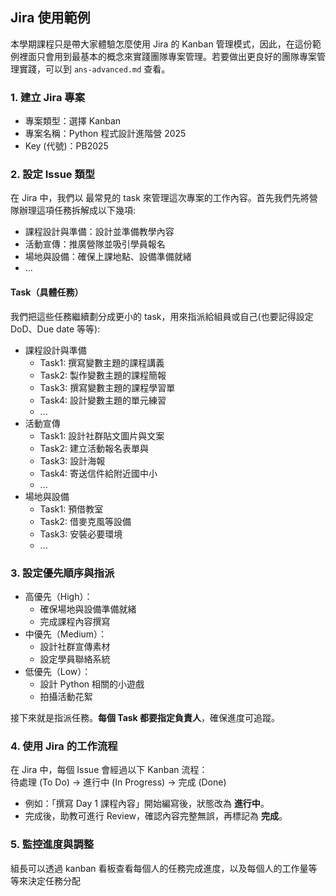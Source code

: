## Jira 使用範例
本學期課程只是帶大家體驗怎麼使用 Jira 的 Kanban 管理模式，因此，在這份範例裡面只會用到最基本的概念來實踐團隊專案管理。若要做出更良好的團隊專案管理實踐，可以到 `ans-advanced.md` 查看。

### 1. 建立 Jira 專案
- 專案類型：選擇 Kanban  
- 專案名稱：Python 程式設計進階營 2025  
- Key (代號)：PB2025  


### 2. 設定 Issue 類型  
在 Jira 中，我們以 最常見的 task 來管理這次專案的工作內容。首先我們先將營隊辦理這項任務拆解成以下幾項:

- 課程設計與準備：設計並準備教學內容  
- 活動宣傳：推廣營隊並吸引學員報名  
- 場地與設備：確保上課地點、設備準備就緒  
- ...


#### Task（具體任務）
我們把這些任務繼續劃分成更小的 task，用來指派給組員或自己(也要記得設定 DoD、Due date 等等):

- 課程設計與準備
  - Task1: 撰寫變數主題的課程講義
  - Task2: 製作變數主題的課程簡報
  - Task3: 撰寫變數主題的課程學習單
  - Task4: 設計變數主題的單元練習
  - ...
- 活動宣傳
  - Task1: 設計社群貼文圖片與文案  
  - Task2: 建立活動報名表單與
  - Task3: 設計海報
  - Task4: 寄送信件給附近國中小
  - ...
- 場地與設備
  - Task1: 預借教室
  - Task2: 借麥克風等設備 
  - Task3: 安裝必要環境  
  - ...


### 3. 設定優先順序與指派
- 高優先（High）：
  - 確保場地與設備準備就緒  
  - 完成課程內容撰寫  
- 中優先（Medium）：
  - 設計社群宣傳素材  
  - 設定學員聯絡系統  
- 低優先（Low）：
  - 設計 Python 相關的小遊戲  
  - 拍攝活動花絮  

接下來就是指派任務。**每個 Task 都要指定負責人**，確保進度可追蹤。



### 4. 使用 Jira 的工作流程
在 Jira 中，每個 Issue 會經過以下 Kanban 流程：  
待處理 (To Do) → 進行中 (In Progress) → 完成 (Done)  
- 例如：「撰寫 Day 1 課程內容」開始編寫後，狀態改為 **進行中**。  
- 完成後，助教可進行 Review，確認內容完整無誤，再標記為 **完成**。  


### 5. 監控進度與調整
組長可以透過 kanban 看板查看每個人的任務完成進度，以及每個人的工作量等等來決定任務分配

